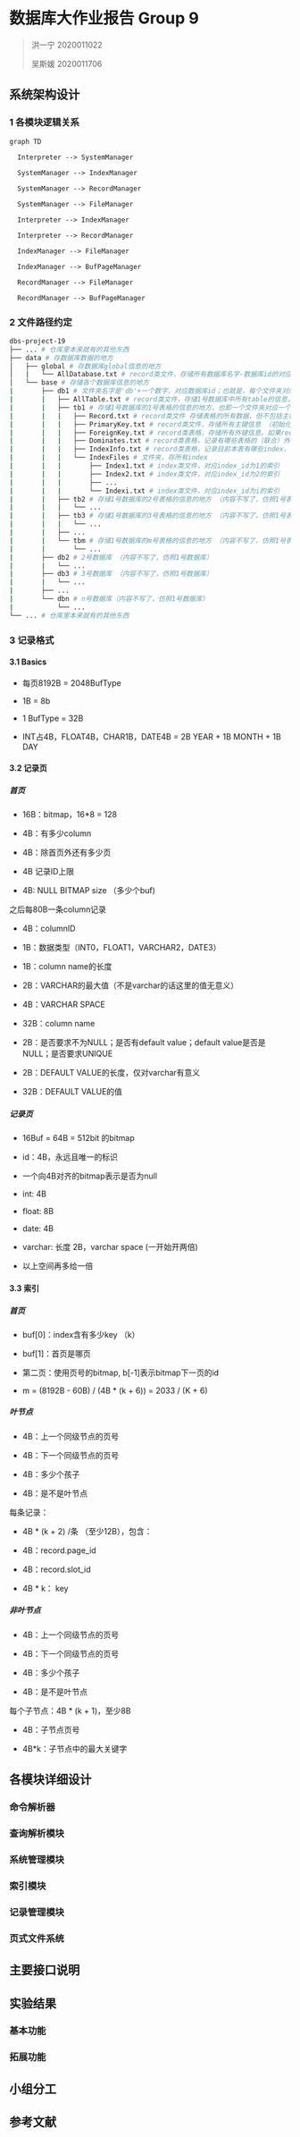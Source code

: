# 数据库大作业报告 Group 9

> 洪一宁 2020011022
>
> 吴斯媛 2020011706



## 系统架构设计

### 1 各模块逻辑关系

```mermaid
graph TD

  Interpreter --> SystemManager

  SystemManager --> IndexManager

  SystemManager --> RecordManager

  SystemManager --> FileManager

  Interpreter --> IndexManager

  Interpreter --> RecordManager

  IndexManager --> FileManager

  IndexManager --> BufPageManager

  RecordManager --> FileManager

  RecordManager --> BufPageManager
```

### 2 文件路径约定

```bash
dbs-project-19
├── ... # 仓库里本来就有的其他东西
├── data # 存数据库数据的地方
│   ├── global # 存数据库global信息的地方
│   |   └── AllDatabase.txt # record类文件，存储所有数据库名字-数据库id的对应关系,参考SystemColumns.hpp。因为recordManager会给所有item分配一个唯一不变的id，所以这个表格创建时只需要一个column，即数据库名字
│   └── base # 存储各个数据库信息的地方
|       ├── db1 # 文件夹名字是'db'+一个数字，对应数据库id；也就是，每个文件夹对应一个数据库
|       |   ├── AllTable.txt # record类文件，存储1号数据库中所有table的信息，即所有table名字-table id的对应关系，仿照AllDatabase.txt即可
|       |   ├── tb1 # 存储1号数据库的1号表格的信息的地方，也即一个文件夹对应一个table；为方便叙述，假设table1有l列
|       |   |   ├── Record.txt # record类文件 存储表格的所有数据，但不包括主键外键索引信息
|       |   |   ├── PrimaryKey.txt # record类文件，存储所有主键信息 （初始化record.txt之后，会给每个column分配唯一的column_id，PrimaryKey.txt里只有一列即primary_key_id，存储是主键的列的信息）（举个栗子，有一个table有10个column，其中的column_id为1、3、5的三列组成联合主键，那么primarykey.txt里就存了三条记录：1，3和5）
|       |   |   ├── ForeignKey.txt # record类表格，存储所有外键信息。如果record.txt中有l列（即table1有l列），那么ForeignKey.txt中就有2l+1列，每条数据代表一个外键对应关系。每条数据的第一列代表该（联合）外键对应关系对应的是哪个table的（联合主键）（用table_id）指定。然后l列表示本表中的哪些列是该（联合）外键的组成部分（类似于VECTOR,用column_id指定，多的给NULL），然后l列表示本表中组成（联合）外键对应的是（联合）主键中的哪一列（用column_id指定）。
|       |   |   ├── Dominates.txt # record类表格，记录有哪些表格的（联合）外键指向了本表；用来方便以下操作：修改本表的时候需要检查其他有（联合）外键指向本表的表格是否合法；删除本表时其他表格不可以有（联合）外键指向本表；一列就够了，记一个表格id
|       |   |   ├── IndexInfo.txt # record类表格，记录目前本表有哪些index，对应的index_id是什么；有l列，每列表示一个已经建立的index_file。l列分别表示对应的index_file是哪些列的联合索引
|       |   |   └── IndexFiles # 文件夹，存所有index
|       |   |       ├── Index1.txt # index类文件，对应index_id为1的索引
|       |   |       ├── Index2.txt # index类文件，对应index_id为2的索引
|       |   |       ├── ...
|       |   |       └── Indexi.txt # index类文件，对应index_id为i的索引
|       |   ├── tb2 # 存储1号数据库的2号表格的信息的地方 （内容不写了，仿照1号表格）
|       |   |   └── ...
|       |   ├── tb3 # 存储1号数据库的3号表格的信息的地方 （内容不写了，仿照1号表格）
|       |   |   └── ...
|       |   ├── ...
|       |   └── tbm # 存储1号数据库的m号表格的信息的地方 （内容不写了，仿照1号表格）
|       |       └── ...
|       ├── db2 # 2号数据库 （内容不写了，仿照1号数据库）
|       |   └── ...
|       ├── db3 # 3号数据库 （内容不写了，仿照1号数据库）
|       |   └── ...
|       ├── ...
|       └── dbn # n号数据库（内容不写了，仿照1号数据库）
|           └── ...
└── ... # 仓库里本来就有的其他东西
```



### 3 记录格式

#### 3.1 Basics

- 每页8192B = 2048BufType

- 1B = 8b

- 1 BufType = 32B

- INT占4B，FLOAT4B，CHAR1B，DATE4B = 2B YEAR + 1B MONTH + 1B DAY

#### 3.2 记录页

##### 首页

- 16B：bitmap，16*8 = 128

- 4B：有多少column

- 4B：除首页外还有多少页

- 4B 记录ID上限

- 4B: NULL BITMAP size （多少个buf)

之后每80B一条column记录

- 4B：columnID

- 1B：数据类型（INT0，FLOAT1，VARCHAR2，DATE3）

- 1B：column name的长度

- 2B：VARCHAR的最大值（不是varchar的话这里的值无意义）

- 4B：VARCHAR SPACE

- 32B：column name

- 2B：是否要求不为NULL；是否有default value；default value是否是NULL；是否要求UNIQUE

- 2B：DEFAULT VALUE的长度，仅对varchar有意义

- 32B：DEFAULT VALUE的值

##### 记录页

- 16Buf = 64B = 512bit 的bitmap

- id：4B，永远且唯一的标识

- 一个向4B对齐的bitmap表示是否为null

- int: 4B

- float: 8B

- date: 4B

- varchar: 长度 2B，varchar space (一开始开两倍)

- 以上空间再多给一倍

#### 3.3 索引

##### 首页

- buf[0]：index含有多少key （k）

- buf[1]：首页是哪页

- 第二页：使用页号的bitmap, b[-1]表示bitmap下一页的id

- m = (8192B - 60B) / (4B * (k + 6)) = 2033 / (K + 6)

##### 叶节点

- 4B：上一个同级节点的页号

- 4B：下一个同级节点的页号

- 4B：多少个孩子

- 4B：是不是叶节点

每条记录：

- 4B * (k + 2) /条 （至少12B），包含：

- 4B：record.page_id

- 4B：record.slot_id

- 4B * k： key

##### 非叶节点

- 4B：上一个同级节点的页号

- 4B：下一个同级节点的页号

- 4B：多少个孩子

- 4B：是不是叶节点

每个子节点：4B * (k + 1)，至少8B

- 4B：子节点页号

- 4B*k：子节点中的最大关键字



## 各模块详细设计

### 命令解析器

### 查询解析模块

### 系统管理模块

### 索引模块

### 记录管理模块

### 页式文件系统



## 主要接口说明



## 实验结果

### 基本功能

### 拓展功能



## 小组分工



## 参考文献





